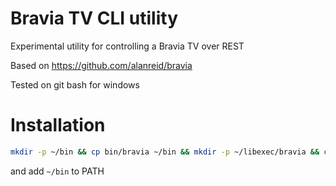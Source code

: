 # Bravia TV CLI utility

Experimental utility for controlling a Bravia TV over REST

Based on https://github.com/alanreid/bravia

Tested on git bash for windows

# Installation

```bash
mkdir -p ~/bin && cp bin/bravia ~/bin && mkdir -p ~/libexec/bravia && cp libexec/bravia/* ~/libexec/bravia
```

and add `~/bin` to PATH
